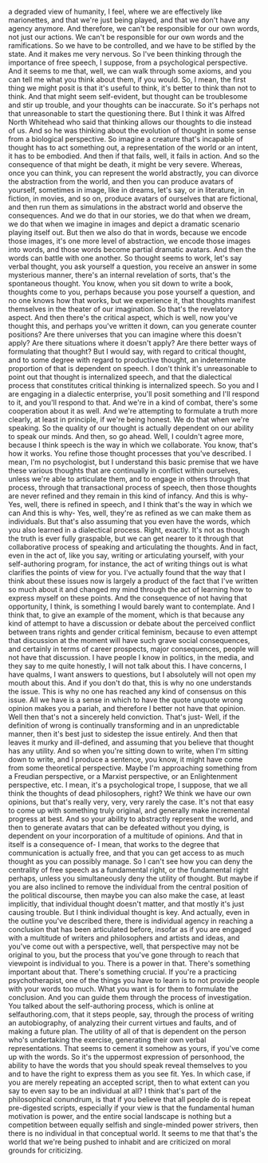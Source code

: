  a degraded view of humanity, I feel, where we are effectively like marionettes, and that we're just being played, and that we don't have any agency anymore. And therefore, we can't be responsible for our own words, not just our actions. We can't be responsible for our own words and the ramifications. So we have to be controlled, and we have to be stifled by the state. And it makes me very nervous. So I've been thinking through the importance of free speech, I suppose, from a psychological perspective. And it seems to me that, well, we can walk through some axioms, and you can tell me what you think about them, if you would. So, I mean, the first thing we might posit is that it's useful to think, it's better to think than not to think. And that might seem self-evident, but thought can be troublesome and stir up trouble, and your thoughts can be inaccurate. So it's perhaps not that unreasonable to start the questioning there. But I think it was Alfred North Whitehead who said that thinking allows our thoughts to die instead of us. And so he was thinking about the evolution of thought in some sense from a biological perspective. So imagine a creature that's incapable of thought has to act something out, a representation of the world or an intent, it has to be embodied. And then if that fails, well, it fails in action. And so the consequence of that might be death, it might be very severe. Whereas, once you can think, you can represent the world abstractly, you can divorce the abstraction from the world, and then you can produce avatars of yourself, sometimes in image, like in dreams, let's say, or in literature, in fiction, in movies, and so on, produce avatars of ourselves that are fictional, and then run them as simulations in the abstract world and observe the consequences. And we do that in our stories, we do that when we dream, we do that when we imagine in images and depict a dramatic scenario playing itself out. But then we also do that in words, because we encode those images, it's one more level of abstraction, we encode those images into words, and those words become partial dramatic avatars. And then the words can battle with one another. So thought seems to work, let's say verbal thought, you ask yourself a question, you receive an answer in some mysterious manner, there's an internal revelation of sorts, that's the spontaneous thought. You know, when you sit down to write a book, thoughts come to you, perhaps because you pose yourself a question, and no one knows how that works, but we experience it, that thoughts manifest themselves in the theater of our imagination. So that's the revelatory aspect. And then there's the critical aspect, which is well, now you've thought this, and perhaps you've written it down, can you generate counter positions? Are there universes that you can imagine where this doesn't apply? Are there situations where it doesn't apply? Are there better ways of formulating that thought? But I would say, with regard to critical thought, and to some degree with regard to productive thought, an indeterminate proportion of that is dependent on speech. I don't think it's unreasonable to point out that thought is internalized speech, and that the dialectical process that constitutes critical thinking is internalized speech. So you and I are engaging in a dialectic enterprise, you'll posit something and I'll respond to it, and you'll respond to that. And we're in a kind of combat, there's some cooperation about it as well. And we're attempting to formulate a truth more clearly, at least in principle, if we're being honest. We do that when we're speaking. So the quality of our thought is actually dependent on our ability to speak our minds. And then, so go ahead. Well, I couldn't agree more, because I think speech is the way in which we collaborate. You know, that's how it works. You refine those thought processes that you've described. I mean, I'm no psychologist, but I understand this basic premise that we have these various thoughts that are continually in conflict within ourselves, unless we're able to articulate them, and to engage in others through that process, through that transactional process of speech, then those thoughts are never refined and they remain in this kind of infancy. And this is why- Yes, well, there is refined in speech, and I think that's the way in which we can And this is why- Yes, well, they're as refined as we can make them as individuals. But that's also assuming that you even have the words, which you also learned in a dialectical process. Right, exactly. It's not as though the truth is ever fully graspable, but we can get nearer to it through that collaborative process of speaking and articulating the thoughts. And in fact, even in the act of, like you say, writing or articulating yourself, with your self-authoring program, for instance, the act of writing things out is what clarifies the points of view for you. I've actually found that the way that I think about these issues now is largely a product of the fact that I've written so much about it and changed my mind through the act of learning how to express myself on these points. And the consequence of not having that opportunity, I think, is something I would barely want to contemplate. And I think that, to give an example of the moment, which is that because any kind of attempt to have a discussion or debate about the perceived conflict between trans rights and gender critical feminism, because to even attempt that discussion at the moment will have such grave social consequences, and certainly in terms of career prospects, major consequences, people will not have that discussion. I have people I know in politics, in the media, and they say to me quite honestly, I will not talk about this. I have concerns, I have qualms, I want answers to questions, but I absolutely will not open my mouth about this. And if you don't do that, this is why no one understands the issue. This is why no one has reached any kind of consensus on this issue. All we have is a sense in which to have the quote unquote wrong opinion makes you a pariah, and therefore I better not have that opinion. Well then that's not a sincerely held conviction. That's just- Well, if the definition of wrong is continually transforming and in an unpredictable manner, then it's best just to sidestep the issue entirely. And then that leaves it murky and ill-defined, and assuming that you believe that thought has any utility. And so when you're sitting down to write, when I'm sitting down to write, and I produce a sentence, you know, it might have come from some theoretical perspective. Maybe I'm approaching something from a Freudian perspective, or a Marxist perspective, or an Enlightenment perspective, etc. I mean, it's a psychological trope, I suppose, that we all think the thoughts of dead philosophers, right? We think we have our own opinions, but that's really very, very, very rarely the case. It's not that easy to come up with something truly original, and generally make incremental progress at best. And so your ability to abstractly represent the world, and then to generate avatars that can be defeated without you dying, is dependent on your incorporation of a multitude of opinions. And that in itself is a consequence of- I mean, that works to the degree that communication is actually free, and that you can get access to as much thought as you can possibly manage. So I can't see how you can deny the centrality of free speech as a fundamental right, or the fundamental right perhaps, unless you simultaneously deny the utility of thought. But maybe if you are also inclined to remove the individual from the central position of the political discourse, then maybe you can also make the case, at least implicitly, that individual thought doesn't matter, and that mostly it's just causing trouble. But I think individual thought is key. And actually, even in the outline you've described there, there is individual agency in reaching a conclusion that has been articulated before, insofar as if you are engaged with a multitude of writers and philosophers and artists and ideas, and you've come out with a perspective, well, that perspective may not be original to you, but the process that you've gone through to reach that viewpoint is individual to you. There is a power in that. There's something important about that. There's something crucial. If you're a practicing psychotherapist, one of the things you have to learn is to not provide people with your words too much. What you want is for them to formulate the conclusion. And you can guide them through the process of investigation. You talked about the self-authoring process, which is online at selfauthoring.com, that it steps people, say, through the process of writing an autobiography, of analyzing their current virtues and faults, and of making a future plan. The utility of all of that is dependent on the person who's undertaking the exercise, generating their own verbal representations. That seems to cement it somehow as yours, if you've come up with the words. So it's the uppermost expression of personhood, the ability to have the words that you should speak reveal themselves to you and to have the right to express them as you see fit. Yes. In which case, if you are merely repeating an accepted script, then to what extent can you say to even say to be an individual at all? I think that's part of the philosophical conundrum, is that if you believe that all people do is repeat pre-digested scripts, especially if your view is that the fundamental human motivation is power, and the entire social landscape is nothing but a competition between equally selfish and single-minded power strivers, then there is no individual in that conceptual world. It seems to me that that's the world that we're being pushed to inhabit and are criticized on moral grounds for criticizing.